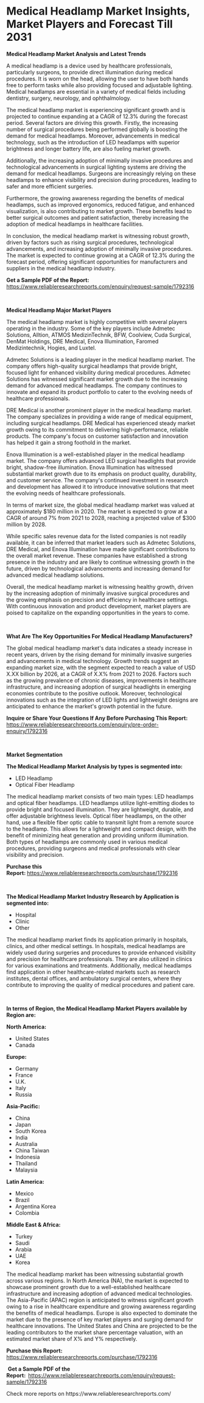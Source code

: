<p><h1>Medical Headlamp Market Insights, Market Players and Forecast Till 2031</h1></p><p><strong>Medical Headlamp Market Analysis and Latest Trends</strong></p>
<p><p>A medical headlamp is a device used by healthcare professionals, particularly surgeons, to provide direct illumination during medical procedures. It is worn on the head, allowing the user to have both hands free to perform tasks while also providing focused and adjustable lighting. Medical headlamps are essential in a variety of medical fields including dentistry, surgery, neurology, and ophthalmology.</p><p>The medical headlamp market is experiencing significant growth and is projected to continue expanding at a CAGR of 12.3% during the forecast period. Several factors are driving this growth. Firstly, the increasing number of surgical procedures being performed globally is boosting the demand for medical headlamps. Moreover, advancements in medical technology, such as the introduction of LED headlamps with superior brightness and longer battery life, are also fueling market growth.</p><p>Additionally, the increasing adoption of minimally invasive procedures and technological advancements in surgical lighting systems are driving the demand for medical headlamps. Surgeons are increasingly relying on these headlamps to enhance visibility and precision during procedures, leading to safer and more efficient surgeries.</p><p>Furthermore, the growing awareness regarding the benefits of medical headlamps, such as improved ergonomics, reduced fatigue, and enhanced visualization, is also contributing to market growth. These benefits lead to better surgical outcomes and patient satisfaction, thereby increasing the adoption of medical headlamps in healthcare facilities.</p><p>In conclusion, the medical headlamp market is witnessing robust growth, driven by factors such as rising surgical procedures, technological advancements, and increasing adoption of minimally invasive procedures. The market is expected to continue growing at a CAGR of 12.3% during the forecast period, offering significant opportunities for manufacturers and suppliers in the medical headlamp industry.</p></p>
<p><strong>Get a Sample PDF of the Report:&nbsp;</strong> <a href="https://www.reliableresearchreports.com/enquiry/request-sample/1792316">https://www.reliableresearchreports.com/enquiry/request-sample/1792316</a></p>
<p>&nbsp;</p>
<p><strong>Medical Headlamp Major Market Players</strong></p>
<p><p>The medical headlamp market is highly competitive with several players operating in the industry. Some of the key players include Admetec Solutions, Alltion, ATMOS MedizinTechnik, BFW, Coolview, Cuda Surgical, DenMat Holdings, DRE Medical, Enova Illumination, Faromed Medizintechnik, Hogies, and Luxtel.</p><p>Admetec Solutions is a leading player in the medical headlamp market. The company offers high-quality surgical headlamps that provide bright, focused light for enhanced visibility during medical procedures. Admetec Solutions has witnessed significant market growth due to the increasing demand for advanced medical headlamps. The company continues to innovate and expand its product portfolio to cater to the evolving needs of healthcare professionals.</p><p>DRE Medical is another prominent player in the medical headlamp market. The company specializes in providing a wide range of medical equipment, including surgical headlamps. DRE Medical has experienced steady market growth owing to its commitment to delivering high-performance, reliable products. The company's focus on customer satisfaction and innovation has helped it gain a strong foothold in the market.</p><p>Enova Illumination is a well-established player in the medical headlamp market. The company offers advanced LED surgical headlights that provide bright, shadow-free illumination. Enova Illumination has witnessed substantial market growth due to its emphasis on product quality, durability, and customer service. The company's continued investment in research and development has allowed it to introduce innovative solutions that meet the evolving needs of healthcare professionals.</p><p>In terms of market size, the global medical headlamp market was valued at approximately $180 million in 2020. The market is expected to grow at a CAGR of around 7% from 2021 to 2028, reaching a projected value of $300 million by 2028.</p><p>While specific sales revenue data for the listed companies is not readily available, it can be inferred that market leaders such as Admetec Solutions, DRE Medical, and Enova Illumination have made significant contributions to the overall market revenue. These companies have established a strong presence in the industry and are likely to continue witnessing growth in the future, driven by technological advancements and increasing demand for advanced medical headlamp solutions.</p><p>Overall, the medical headlamp market is witnessing healthy growth, driven by the increasing adoption of minimally invasive surgical procedures and the growing emphasis on precision and efficiency in healthcare settings. With continuous innovation and product development, market players are poised to capitalize on the expanding opportunities in the years to come.</p></p>
<p>&nbsp;</p>
<p><strong>What Are The Key Opportunities For Medical Headlamp Manufacturers?</strong></p>
<p><p>The global medical headlamp market's data indicates a steady increase in recent years, driven by the rising demand for minimally invasive surgeries and advancements in medical technology. Growth trends suggest an expanding market size, with the segment expected to reach a value of USD X.XX billion by 2026, at a CAGR of X.X% from 2021 to 2026. Factors such as the growing prevalence of chronic diseases, improvements in healthcare infrastructure, and increasing adoption of surgical headlights in emerging economies contribute to the positive outlook. Moreover, technological innovations such as the integration of LED lights and lightweight designs are anticipated to enhance the market's growth potential in the future.</p></p>
<p><strong>Inquire or Share Your Questions If Any Before Purchasing This Report:</strong> <a href="https://www.reliableresearchreports.com/enquiry/pre-order-enquiry/1792316">https://www.reliableresearchreports.com/enquiry/pre-order-enquiry/1792316</a></p>
<p>&nbsp;</p>
<p><strong>Market Segmentation</strong></p>
<p><strong>The Medical Headlamp Market Analysis by types is segmented into:</strong></p>
<p><ul><li>LED Headlamp</li><li>Optical Fiber Headlamp</li></ul></p>
<p><p>The medical headlamp market consists of two main types: LED headlamps and optical fiber headlamps. LED headlamps utilize light-emitting diodes to provide bright and focused illumination. They are lightweight, durable, and offer adjustable brightness levels. Optical fiber headlamps, on the other hand, use a flexible fiber optic cable to transmit light from a remote source to the headlamp. This allows for a lightweight and compact design, with the benefit of minimizing heat generation and providing uniform illumination. Both types of headlamps are commonly used in various medical procedures, providing surgeons and medical professionals with clear visibility and precision.</p></p>
<p><strong>Purchase this Report:&nbsp;</strong><a href="https://www.reliableresearchreports.com/purchase/1792316">https://www.reliableresearchreports.com/purchase/1792316</a></p>
<p>&nbsp;</p>
<p><strong>The Medical Headlamp Market Industry Research by Application is segmented into:</strong></p>
<p><ul><li>Hospital</li><li>Clinic</li><li>Other</li></ul></p>
<p><p>The medical headlamp market finds its application primarily in hospitals, clinics, and other medical settings. In hospitals, medical headlamps are widely used during surgeries and procedures to provide enhanced visibility and precision for healthcare professionals. They are also utilized in clinics for various examinations and treatments. Additionally, medical headlamps find application in other healthcare-related markets such as research institutes, dental offices, and ambulatory surgical centers, where they contribute to improving the quality of medical procedures and patient care.</p></p>
<p>&nbsp;</p>
<p><strong>In terms of Region, the Medical Headlamp Market Players available by Region are:</strong></p>
<p>
    <p> <strong> North America: </strong>
        <ul>
            <li>United States</li>
            <li>Canada</li>
        </ul>
        </p> 
    <p> <strong> Europe: </strong>
        <ul>
            <li>Germany</li>
            <li>France</li>
            <li>U.K.</li>
            <li>Italy</li>
            <li>Russia</li>
        </ul>
        </p> 
    <p> <strong> Asia-Pacific: </strong>
        <ul>
            <li>China</li>
            <li>Japan</li>
            <li>South Korea</li>
            <li>India</li>
            <li>Australia</li>
            <li>China Taiwan</li>
            <li>Indonesia</li>
            <li>Thailand</li>
            <li>Malaysia</li>
        </ul>
        </p> 
    <p> <strong> Latin America: </strong>
        <ul>
            <li>Mexico</li>
            <li>Brazil</li>
            <li>Argentina Korea</li>
            <li>Colombia</li>
        </ul>
        </p> 
    <p> <strong> Middle East & Africa: </strong>
        <ul>
            <li>Turkey</li>
            <li>Saudi</li>
            <li>Arabia</li>
            <li>UAE</li>
            <li>Korea</li>
        </ul>
    </p>
    </p>
<p><p>The medical headlamp market has been witnessing substantial growth across various regions. In North America (NA), the market is expected to showcase prominent growth due to a well-established healthcare infrastructure and increasing adoption of advanced medical technologies. The Asia-Pacific (APAC) region is anticipated to witness significant growth owing to a rise in healthcare expenditure and growing awareness regarding the benefits of medical headlamps. Europe is also expected to dominate the market due to the presence of key market players and surging demand for healthcare innovations. The United States and China are projected to be the leading contributors to the market share percentage valuation, with an estimated market share of X% and Y% respectively.</p></p>
<p><strong>Purchase this Report: </strong><a href="https://www.reliableresearchreports.com/purchase/1792316">https://www.reliableresearchreports.com/purchase/1792316</a></p>
<p>&nbsp;<strong>Get a Sample PDF of the Report:&nbsp;&nbsp;</strong><a href="https://www.reliableresearchreports.com/enquiry/request-sample/1792316">https://www.reliableresearchreports.com/enquiry/request-sample/1792316</a></p>
<p><strong></strong></p>
<p>Check more reports on https://www.reliableresearchreports.com/</p>